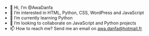 - 👋 Hi, I’m @AwaDanfa
- 👀 I’m interested in HTML, Python, CSS, WordPress and JavaScript
- 🌱 I’m currently learning Python
- 💞️ I’m looking to collaborate on JavaScript and Python projects
- 📫 How to reach me? Send me an email on awa.danfa@hotmail.fr

<!---
AwaDanfa/AwaDanfa is a ✨ special ✨ repository because its `README.md` (this file) appears on your GitHub profile.
You can click the Preview link to take a look at your changes.
--->
